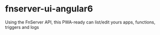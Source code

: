 # fnserver-ui-angular6
Using the FnServer API, this PWA-ready can list/edit yours apps, functions, triggers and logs
